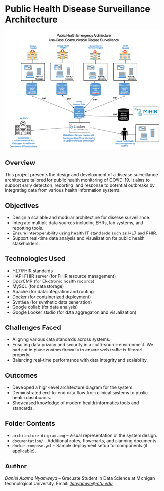 # Public Health Disease Surveillance Architecture
<img src="VM ARCH.png" width="600">

## Overview
This project presents the design and development of a disease surveillance architecture tailored for public health monitoring of COVID-19. It aims to support early detection, reporting, and response to potential outbreaks by integrating data from various health information systems.

## Objectives
- Design a scalable and modular architecture for disease surveillance.
- Integrate multiple data sources including EHRs, lab systems, and reporting tools.
- Ensure interoperability using health IT standards such as HL7 and FHIR.
- Support real-time data analysis and visualization for public health stakeholders.

## Technologies Used
- HL7/FHIR standards
- HAPI-FHIR server (for FHIR resource management)
- OpenEMR (for Electronic health records)
- MySQL (for data storage)
- Apache (for data integration and routing)
- Docker (for containerized deployment)
- Synthea (for synthetic data generation)
- Google collab (for data analysis)
- Google Looker studio (for data aggregation and visualization)

## Challenges Faced
- Aligning various data standards across systems.
- Ensuring data privacy and security in a multi-source environment. We had put in place custom firewalls to ensure web traffic is filtered properly.
- Balancing real-time performance with data integrity and scalability.

## Outcomes
- Developed a high-level architecture diagram for the system.
- Demonstrated end-to-end data flow from clinical systems to public health dashboards.
- Showcased knowledge of modern health informatics tools and standards.

## Folder Contents
- `architecture-diagram.png` – Visual representation of the system design.
- `documentation/` – Additional notes, flowcharts, and planning documents.
- `docker-compose.yml` – Sample deployment setup for components (if applicable).

## Author
*Daniel Akama Nyamweya* – Graduate Student in Data Science at Michigan technological University. 
Email: *danyamwe@mtu.edu*

